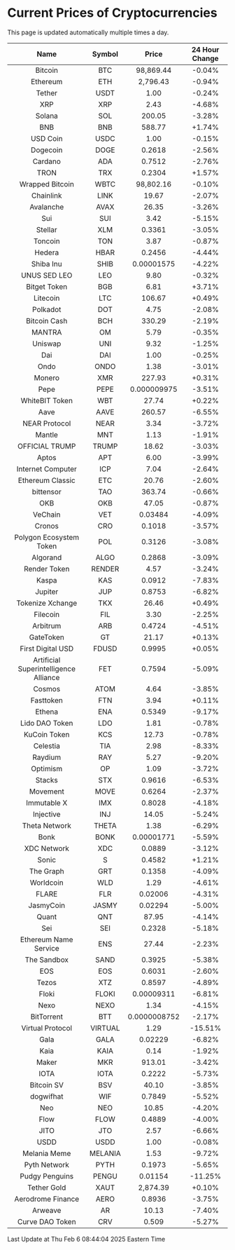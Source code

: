 # Current Prices of Cryptocurrencies
This page is updated automatically multiple times a day.

| Name | Symbol | Price | 24 Hour Change |
| :---: |:---:| :---: | :---: |
| Bitcoin | BTC | 98,869.44 | -0.04% |
| Ethereum | ETH | 2,796.43 | -0.94% |
| Tether | USDT | 1.00 | -0.24% |
| XRP | XRP | 2.43 | -4.68% |
| Solana | SOL | 200.05 | -3.28% |
| BNB | BNB | 588.77 | +1.74% |
| USD Coin | USDC | 1.00 | -0.15% |
| Dogecoin | DOGE | 0.2618 | -2.56% |
| Cardano | ADA | 0.7512 | -2.76% |
| TRON | TRX | 0.2304 | +1.57% |
| Wrapped Bitcoin | WBTC | 98,802.16 | -0.10% |
| Chainlink | LINK | 19.67 | -2.07% |
| Avalanche | AVAX | 26.35 | -3.26% |
| Sui | SUI | 3.42 | -5.15% |
| Stellar | XLM | 0.3361 | -3.05% |
| Toncoin | TON | 3.87 | -0.87% |
| Hedera | HBAR | 0.2456 | -4.44% |
| Shiba Inu | SHIB | 0.00001575 | -4.22% |
| UNUS SED LEO | LEO | 9.80 | -0.32% |
| Bitget Token | BGB | 6.81 | +3.71% |
| Litecoin | LTC | 106.67 | +0.49% |
| Polkadot | DOT | 4.75 | -2.08% |
| Bitcoin Cash | BCH | 330.29 | -2.19% |
| MANTRA | OM | 5.79 | -0.35% |
| Uniswap | UNI | 9.32 | -1.25% |
| Dai | DAI | 1.00 | -0.25% |
| Ondo | ONDO | 1.38 | -3.01% |
| Monero | XMR | 227.93 | +0.31% |
| Pepe | PEPE | 0.000009975 | -3.51% |
| WhiteBIT Token | WBT | 27.74 | +0.22% |
| Aave | AAVE | 260.57 | -6.55% |
| NEAR Protocol | NEAR | 3.34 | -3.72% |
| Mantle | MNT | 1.13 | -1.91% |
| OFFICIAL TRUMP | TRUMP | 18.62 | -3.03% |
| Aptos | APT | 6.00 | -3.99% |
| Internet Computer | ICP | 7.04 | -2.64% |
| Ethereum Classic | ETC | 20.76 | -2.60% |
| bittensor | TAO | 363.74 | -0.66% |
| OKB | OKB | 47.05 | -0.87% |
| VeChain | VET | 0.03484 | -4.09% |
| Cronos | CRO | 0.1018 | -3.57% |
| Polygon Ecosystem Token | POL | 0.3126 | -3.08% |
| Algorand | ALGO | 0.2868 | -3.09% |
| Render Token | RENDER | 4.57 | -3.24% |
| Kaspa | KAS | 0.0912 | -7.83% |
| Jupiter | JUP | 0.8753 | -6.82% |
| Tokenize Xchange | TKX | 26.46 | +0.49% |
| Filecoin | FIL | 3.30 | -2.25% |
| Arbitrum | ARB | 0.4724 | -4.51% |
| GateToken | GT | 21.17 | +0.13% |
| First Digital USD | FDUSD | 0.9995 | +0.05% |
| Artificial Superintelligence Alliance | FET | 0.7594 | -5.09% |
| Cosmos | ATOM | 4.64 | -3.85% |
| Fasttoken | FTN | 3.94 | +0.11% |
| Ethena | ENA | 0.5349 | -9.17% |
| Lido DAO Token | LDO | 1.81 | -0.78% |
| KuCoin Token | KCS | 12.73 | -0.78% |
| Celestia | TIA | 2.98 | -8.33% |
| Raydium | RAY | 5.27 | -9.20% |
| Optimism | OP | 1.09 | -3.72% |
| Stacks | STX | 0.9616 | -6.53% |
| Movement | MOVE | 0.6264 | -2.37% |
| Immutable X | IMX | 0.8028 | -4.18% |
| Injective | INJ | 14.05 | -5.24% |
| Theta Network | THETA | 1.38 | -6.29% |
| Bonk | BONK | 0.00001771 | -5.59% |
| XDC Network | XDC | 0.0889 | -3.12% |
| Sonic | S | 0.4582 | +1.21% |
| The Graph | GRT | 0.1358 | -4.09% |
| Worldcoin | WLD | 1.29 | -4.61% |
| FLARE | FLR | 0.02006 | -4.31% |
| JasmyCoin | JASMY | 0.02294 | -5.00% |
| Quant | QNT | 87.95 | -4.14% |
| Sei | SEI | 0.2328 | -5.18% |
| Ethereum Name Service | ENS | 27.44 | -2.23% |
| The Sandbox | SAND | 0.3925 | -5.38% |
| EOS | EOS | 0.6031 | -2.60% |
| Tezos | XTZ | 0.8597 | -4.89% |
| Floki | FLOKI | 0.00009311 | -6.81% |
| Nexo | NEXO | 1.34 | -4.15% |
| BitTorrent | BTT | 0.0000008752 | -2.17% |
| Virtual Protocol | VIRTUAL | 1.29 | -15.51% |
| Gala | GALA | 0.02229 | -6.82% |
| Kaia | KAIA | 0.14 | -1.92% |
| Maker | MKR | 913.01 | -3.42% |
| IOTA | IOTA | 0.2222 | -5.73% |
| Bitcoin SV | BSV | 40.10 | -3.85% |
| dogwifhat | WIF | 0.7849 | -5.52% |
| Neo | NEO | 10.85 | -4.20% |
| Flow | FLOW | 0.4889 | -4.00% |
| JITO | JTO | 2.57 | -6.66% |
| USDD | USDD | 1.00 | -0.08% |
| Melania Meme | MELANIA | 1.53 | -9.72% |
| Pyth Network | PYTH | 0.1973 | -5.65% |
| Pudgy Penguins | PENGU | 0.01154 | -11.25% |
| Tether Gold | XAUT | 2,874.39 | +0.10% |
| Aerodrome Finance | AERO | 0.8936 | -3.75% |
| Arweave | AR | 10.13 | -7.40% |
| Curve DAO Token | CRV | 0.509 | -5.27% |

Last Update at Thu Feb  6 08:44:04 2025 Eastern Time